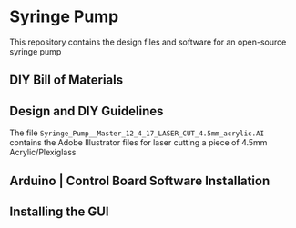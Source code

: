 # Syringe Pump
This repository contains the design files and software for an open-source syringe pump

## DIY Bill of Materials

## Design and DIY Guidelines
The file `Syringe_Pump__Master_12_4_17_LASER_CUT_4.5mm_acrylic.AI` contains the Adobe Illustrator files for laser cutting a piece of 4.5mm Acrylic/Plexiglass

## Arduino | Control Board Software Installation

## Installing the GUI



